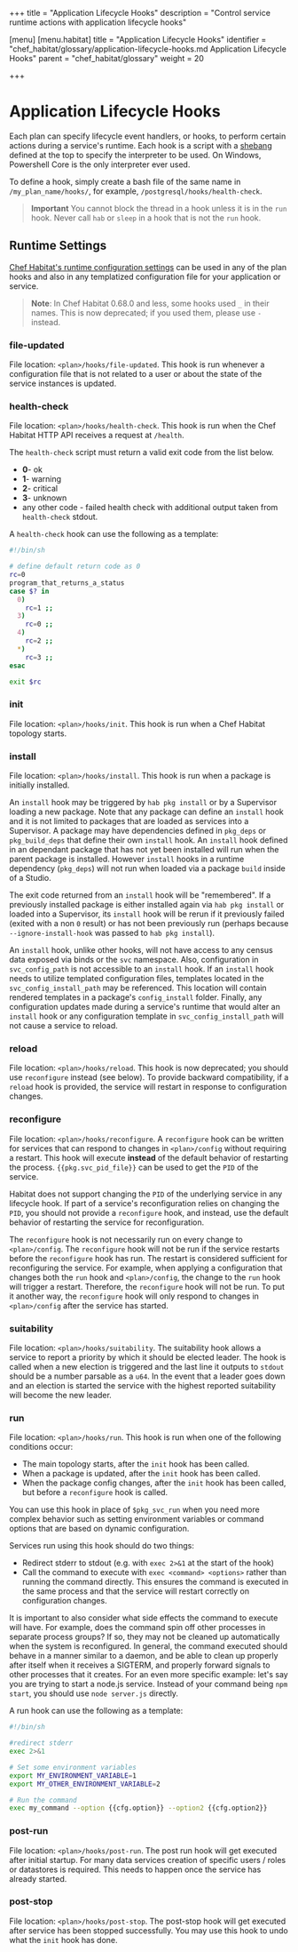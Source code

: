 +++
title = "Application Lifecycle Hooks"
description = "Control service runtime actions with application lifecycle hooks"

[menu]
  [menu.habitat]
    title = "Application Lifecycle Hooks"
    identifier = "chef_habitat/glossary/application-lifecycle-hooks.md Application Lifecycle Hooks"
    parent = "chef_habitat/glossary"
    weight = 20
    
+++

# <a name="application-lifecycle-hooks" id="application-lifecycle-hooks" data-magellan-target="application-lifecycle-hooks">Application Lifecycle Hooks</a>

Each plan can specify lifecycle event handlers, or hooks, to perform certain actions during a service's runtime. Each hook is a script with a [shebang](https://en.wikipedia.org/wiki/Shebang_(Unix)) defined at the top to specify the interpreter to be used. On Windows, Powershell Core is the only interpreter ever used.

To define a hook, simply create a bash file of the same name in `/my_plan_name/hooks/`, for example, `/postgresql/hooks/health-check`.

> **Important** You cannot block the thread in a hook unless it is in the `run` hook. Never call `hab` or `sleep` in a hook that is not the `run` hook.

## Runtime Settings

[Chef Habitat's runtime configuration settings](/docs/reference/template-data) can be used in any of the plan hooks and also in any templatized configuration file for your application or service.

> **Note**: In Chef Habitat 0.68.0 and less, some hooks used `_` in their names. This is now deprecated; if you used them, please use `-` instead.

### file-updated
File location: `<plan>/hooks/file-updated`. This hook is run whenever a configuration file that is not related to a user or about the state of the service instances is updated.

### health-check
File location: `<plan>/hooks/health-check`. This hook is run when the Chef Habitat HTTP API receives a request at `/health`.

The `health-check` script must return a valid exit code from the list below.

  - **0**- ok
  - **1**- warning
  - **2**- critical
  - **3**- unknown
  - any other code - failed health check with additional output taken from `health-check` stdout.

A `health-check` hook can use the following as a template:

```bash hooks/health-check
#!/bin/sh

# define default return code as 0
rc=0
program_that_returns_a_status
case $? in
  0)
    rc=1 ;;
  3)
    rc=0 ;;
  4)
    rc=2 ;;
  *)
    rc=3 ;;
esac

exit $rc
```

### init
File location: `<plan>/hooks/init`. This hook is run when a Chef Habitat topology starts.

### install
File location: `<plan>/hooks/install`. This hook is run when a package is initially installed.

An `install` hook may be triggered by `hab pkg install` or by a Supervisor loading a new package. Note that any package can define an `install` hook and it is not limited to packages that are loaded as services into a Supervisor. A package may have dependencies defined in `pkg_deps` or `pkg_build_deps` that define their own `install` hook. An `install` hook defined in an dependant package that has not yet been installed will run when the parent package is installed. However `install` hooks in a runtime dependency (`pkg_deps`) will not run when loaded via a package `build` inside of a Studio.

The exit code returned from an `install` hook will be "remembered". If a previously installed package is either installed again via `hab pkg install` or loaded into a Supervisor, its `install` hook will be rerun if it previously failed (exited with a non `0` result) or has not been previously run (perhaps because `--ignore-install-hook` was passed to `hab pkg install`).

An `install` hook, unlike other hooks, will not have access to any census data exposed via binds or the `svc` namespace. Also, configuration in `svc_config_path` is not accessible to an `install` hook. If an `install` hook needs to utilize templated configuration files, templates located in the `svc_config_install_path` may be referenced. This location will contain rendered templates in a package's `config_install` folder. Finally, any configuration updates made during a service's runtime that would alter an `install` hook or any configuration template in `svc_config_install_path` will not cause a service to reload.

### reload
File location: `<plan>/hooks/reload`. This hook is now deprecated; you should use `reconfigure` instead (see below). To provide backward compatibility, if a `reload` hook is provided, the service will restart in response to configuration changes.

### reconfigure
File location: `<plan>/hooks/reconfigure`. A `reconfigure` hook can be written for services that can respond to changes in `<plan>/config` without requiring a restart. This hook will execute **instead** of the default behavior of restarting the process. `{{pkg.svc_pid_file}}` can be used to get the `PID` of the service.

Habitat does not support changing the `PID` of the underlying service in any lifecycle hook. If part of a service's reconfiguration relies on changing the `PID`, you should not provide a `reconfigure` hook, and instead, use the default behavior of restarting the service for reconfiguration.

The `reconfigure` hook is not necessarily run on every change to `<plan>/config`. The `reconfigure` hook will not be run if the service restarts before the `reconfigure` hook has run. The restart is considered sufficient for reconfiguring the service. For example, when applying a configuration that changes both the `run` hook and `<plan>/config`, the change to the `run` hook will trigger a restart. Therefore, the `reconfigure` hook will not be run. To put it another way, the `reconfigure` hook will only respond to changes in `<plan>/config` after the service has started.

### suitability
File location: `<plan>/hooks/suitability`. The suitability hook allows a service to report a priority by which it should be elected leader. The hook is called when a new election is triggered and the last line it outputs to `stdout` should be a number parsable as a `u64`. In the event that a leader goes down and an election is started the service with the highest reported suitability will become the new leader.

### run
File location: `<plan>/hooks/run`. This hook is run when one of the following conditions occur:

  - The main topology starts, after the `init` hook has been called.
  - When a package is updated, after the `init` hook has been called.
  - When the package config changes, after the `init` hook has been called, but before a `reconfigure` hook is called.

You can use this hook in place of `$pkg_svc_run` when you need more complex behavior such as setting environment variables or command options that are based on dynamic configuration.

Services run using this hook should do two things:

  - Redirect stderr to stdout (e.g. with `exec 2>&1` at the start of the hook)
  - Call the command to execute with `exec <command> <options>` rather than running the command directly. This ensures the command is executed in the same process and that the service will restart correctly on configuration changes.

It is important to also consider what side effects the command to execute will have. For example, does the command spin off other processes in separate process groups? If so, they may not be cleaned up automatically when the system is reconfigured. In general, the command executed should behave in a manner similar to a daemon, and be able to clean up properly after itself when it receives a SIGTERM, and properly forward signals to other processes that it creates. For an even more specific example: let's say you are trying to start a node.js service. Instead of your command being `npm start`, you should use `node server.js` directly.

A run hook can use the following as a template:

```bash hooks/run
#!/bin/sh

#redirect stderr
exec 2>&1

# Set some environment variables
export MY_ENVIRONMENT_VARIABLE=1
export MY_OTHER_ENVIRONMENT_VARIABLE=2

# Run the command
exec my_command --option {{cfg.option}} --option2 {{cfg.option2}}
```

### post-run
File location: `<plan>/hooks/post-run`. The post run hook will get executed after initial startup. For many data services creation of specific users / roles or datastores is required. This needs to happen once the service has already started.

### post-stop
File location: `<plan>/hooks/post-stop`. The post-stop hook will get executed after service has been stopped successfully. You may use this hook to undo what the `init` hook has done.
